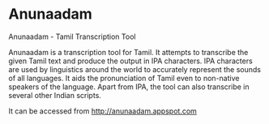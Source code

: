 Anunaadam
=========

Anunaadam - Tamil Transcription Tool

Anunaadam is a transcription tool for Tamil. It attempts to transcribe the given Tamil text and produce the output in IPA characters. IPA characters are used by linguistics around the world to accurately represent the sounds of all languages. It aids the pronunciation of Tamil even to non-native speakers of the language. Apart from IPA, the tool can also transcribe in several other Indian scripts.


It can be accessed from http://anunaadam.appspot.com
